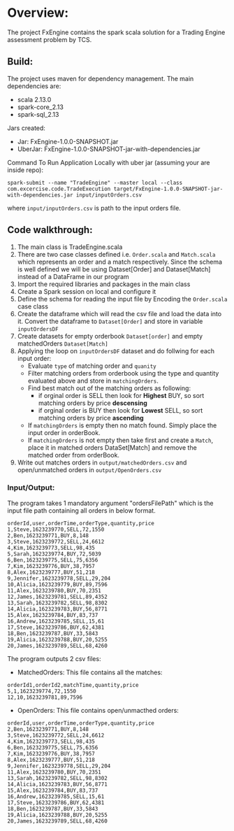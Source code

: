 # Overview:
The project FxEngine contains the spark scala solution for a Trading Engine assessment problem by TCS.

## Build:
The project uses maven for dependency management. The main dependencies are:
- scala 2.13.0
- spark-core_2.13
- spark-sql_2.13

Jars created:
- Jar: FxEngine-1.0.0-SNAPSHOT.jar
- UberJar: FxEngine-1.0.0-SNAPSHOT-jar-with-dependencies.jar

Command To Run Application Locally with uber jar (assuming your are inside repo):
```
spark-submit --name "TradeEngine" --master local --class com.excercise.code.TradeExecution target/FxEngine-1.0.0-SNAPSHOT-jar-with-dependencies.jar input/inputOrders.csv
```
where `input/inputOrders.csv` is path to the input orders file.


## Code walkthrough:
1. The main class is TradeEngine.scala
2. There are two case classes defined i.e. `Order.scala` and `Match.scala` which represents an order and a match respectively. Since the schema is well defined we will be using Dataset[Order] and Dataset[Match] instead of a DataFrame in our program
3. Import the required libraries and packages in the main class
4. Create a Spark session on local and configure it
5. Define the schema for reading the input file by Encoding the `Order.scala` case class
6. Create the dataframe which will read the csv file and load the data into it. Convert the dataframe to `Dataset[Order]` and store in variable `inputOrdersDF`
7. Create datasets for empty orderbook `Dataset[order]` and empty matchedOrders `Dataset[Match]`
8. Applying the loop on `inputOrdersDF` dataset and do follwing for each input order:
   - Evaluate `type` of matching order and `quanity`
   - Filter matching orders from orderbook using the type and quantity evaluated above and store in `matchingOrders`.
   - Find best match out of the matching orders as following:
       - if orginal order is SELL then look for **Highest** BUY, so sort matching orders by price **descensing**
       - if orginal order is BUY then look for **Lowest** SELL, so sort matching orders by price **ascending**
   - If `matchingOrders` is empty then no match found. Simply place the input order in orderBook.
   - If `matchingOrders` is not empty then take first and create a `Match`, place it in matched orders DataSet[Match] and remove the  
     matched order from orderBook.
9. Write out matches orders in `output/matchedOrders.csv` and open/unmatched orders in `output/OpenOrders.csv`


### Input/Output:
The program takes 1 mandatory argument "ordersFilePath" which is the input file path containing all orders in below format.

```
orderId,user,orderTime,orderType,quantity,price
1,Steve,1623239770,SELL,72,1550
2,Ben,1623239771,BUY,8,148
3,Steve,1623239772,SELL,24,6612
4,Kim,1623239773,SELL,98,435
5,Sarah,1623239774,BUY,72,5039
6,Ben,1623239775,SELL,75,6356
7,Kim,1623239776,BUY,38,7957
8,Alex,1623239777,BUY,51,218
9,Jennifer,1623239778,SELL,29,204
10,Alicia,1623239779,BUY,89,7596
11,Alex,1623239780,BUY,70,2351
12,James,1623239781,SELL,89,4352
13,Sarah,1623239782,SELL,98,8302
14,Alicia,1623239783,BUY,56,8771
15,Alex,1623239784,BUY,83,737
16,Andrew,1623239785,SELL,15,61
17,Steve,1623239786,BUY,62,4381
18,Ben,1623239787,BUY,33,5843
19,Alicia,1623239788,BUY,20,5255
20,James,1623239789,SELL,68,4260
```

The program outputs 2 csv files:
- MatchedOrders: This file contains all the matches:
```
orderId1,orderId2,matchTime,quantity,price
5,1,1623239774,72,1550
12,10,1623239781,89,7596
```
- OpenOrders: This file contains open/unmacthed orders:
```
orderId,user,orderTime,orderType,quantity,price
2,Ben,1623239771,BUY,8,148
3,Steve,1623239772,SELL,24,6612
4,Kim,1623239773,SELL,98,435
6,Ben,1623239775,SELL,75,6356
7,Kim,1623239776,BUY,38,7957
8,Alex,1623239777,BUY,51,218
9,Jennifer,1623239778,SELL,29,204
11,Alex,1623239780,BUY,70,2351
13,Sarah,1623239782,SELL,98,8302
14,Alicia,1623239783,BUY,56,8771
15,Alex,1623239784,BUY,83,737
16,Andrew,1623239785,SELL,15,61
17,Steve,1623239786,BUY,62,4381
18,Ben,1623239787,BUY,33,5843
19,Alicia,1623239788,BUY,20,5255
20,James,1623239789,SELL,68,4260
```
      
